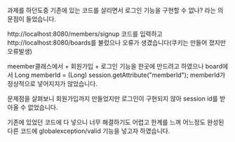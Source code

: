 과제를 하던도중 기존에 있는 코드를 살리면서 로그인 기능을 구현할 수 없나? 라는 의문점이 들었습니다.

http://localhost:8080/members/signup 코드를 입력하고 http://localhost:8080/boards를 불렀으나 오류가 생겼습니다(쿠키는 만들어 졌지만 오류발생)

meember클래스에서 + 회원가입 + 로그인 기능을 한곳에 만드려고 하였으나 board에서 Long memberId = (Long) session.getAttribute("memberId"); memberId가 정상적으로 넣어지지가 않았습니다.

문제점을 살펴보니 회원가입까지 만들었지만 로그인이 구현되지 않아 session id를 받아올 수 없었습니다.

기존에 있었던 코드에 다 넣으니 너무 해결하기도 어렵고 한계를 느껴 어느정도 완성된 다른 코드에 globalexception/valid 기능을 넣고자 하였습니다.


